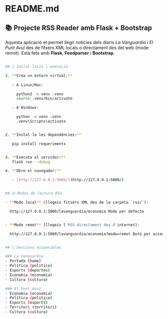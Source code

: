 # README.md

## 📚 Projecte RSS Reader amb Flask + Bootstrap

Aquesta aplicació et permet llegir notícies dels diaris *La Vanguardia* i *El Punt Avui* des de fitxers XML locals o directament des del web (mode remot). Està feta amb **Flask**, **Feedparser** i **Bootstrap**.

```bash

## 🔧 Instal·lació i execució

1. **Crea un entorn virtual:**
   
   - A Linux/Mac:

     python3 -m venv .venv
     source .venv/bin/activate

   - A Windows:

     python -m venv .venv
     .venv\Scripts\activate


2. **Instal·la les dependències:**

   pip install requeriments


3. **Executa el servidor:**
   flask run --debug

4. **Obre el navegador:**

   - [http://127.0.0.1:5000/](http://127.0.0.1:5000/)


## 🌐 Modes de lectura RSS

- **Mode local** (llegeix fitxers XML des de la carpeta `rss/`):

  http://127.0.0.1:5000/lavanguardia/economia Mode per defecte


- **Mode remot** (llegeix l'RSS directament des d'internet):

  http://127.0.0.1:5000/lavanguardia/economia?mode=remot Botó per accedir al mode remot incorporat al HTML


## 📰 Seccions disponibles

### La Vanguardia
- Portada (home)
- Política (politica)
- Esports (deportes)
- Economia (economia)
- Cultura (cultura)

### El Punt Avui
- Economia (economia)
- Política (politica)
- Esports (esports)
- Territori (territori)
- Cultura (cultura)
